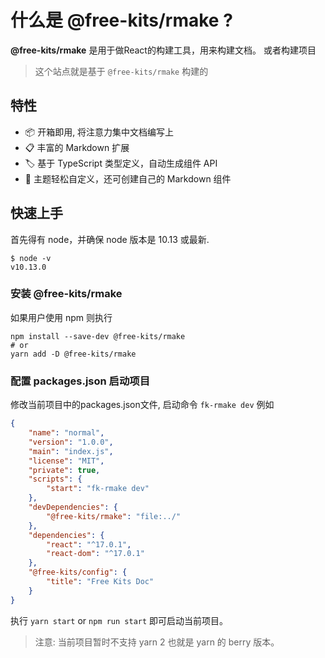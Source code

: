 <!--
nav:
    title: 文档
group:
    title: 入门
title: 简介
-->

# 什么是 @free-kits/rmake ?

**@free-kits/rmake** 是用于做React的构建工具，用来构建文档。 或者构建项目

> 这个站点就是基于 `@free-kits/rmake` 构建的

## 特性

- 📦 开箱即用, 将注意力集中文档编写上
- 📋 丰富的 Markdown 扩展
- 🏷 基于 TypeScript 类型定义，自动生成组件 API
- 🎨 主题轻松自定义，还可创建自己的 Markdown 组件

## 快速上手

首先得有 node，并确保 node 版本是 10.13 或最新.

```shell
$ node -v
v10.13.0
```

### 安装 @free-kits/rmake

如果用户使用 npm 则执行

```shell
npm install --save-dev @free-kits/rmake
# or
yarn add -D @free-kits/rmake
```

### 配置 packages.json 启动项目

修改当前项目中的packages.json文件, 启动命令 `fk-rmake dev` 例如

```json
{
    "name": "normal",
    "version": "1.0.0",
    "main": "index.js",
    "license": "MIT",
    "private": true,
    "scripts": {
        "start": "fk-rmake dev"
    },
    "devDependencies": {
        "@free-kits/rmake": "file:../"
    },
    "dependencies": {
        "react": "^17.0.1",
        "react-dom": "^17.0.1"
    },
    "@free-kits/config": {
        "title": "Free Kits Doc"
    }
}
```

执行 `yarn start` or `npm run start` 即可启动当前项目。

> 注意: 当前项目暂时不支持 yarn 2 也就是 yarn 的 berry 版本。
